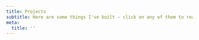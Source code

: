 ```yaml
---
title: Projects
subtitle: Here are some things I've built – click on any of them to read more, look through the source code and try out demos.
meta:
  title: ''
---
```

